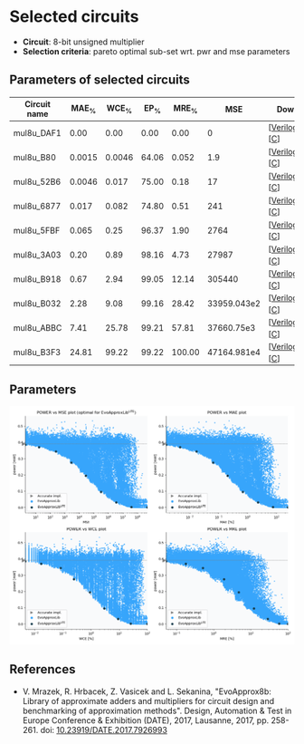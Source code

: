 
Selected circuits
===================
 - **Circuit**: 8-bit unsigned multiplier
 - **Selection criteria**: pareto optimal sub-set wrt. pwr and mse parameters

Parameters of selected circuits
----------------------------

| Circuit name | MAE<sub>%</sub> | WCE<sub>%</sub> | EP<sub>%</sub> | MRE<sub>%</sub> | MSE | Download |
| --- |  --- | --- | --- | --- | --- | --- | 
| mul8u_DAF1 | 0.00 | 0.00 | 0.00 | 0.00 | 0 |   [[Verilog<sub>PDK45</sub>](mul8u_DAF1_pdk45.v)] [[C](mul8u_DAF1.c)] |
| mul8u_B80 | 0.0015 | 0.0046 | 64.06 | 0.052 | 1.9 |  [[Verilog<sub>generic</sub>](mul8u_B80.v)]  [[C](mul8u_B80.c)] |
| mul8u_52B6 | 0.0046 | 0.017 | 75.00 | 0.18 | 17 |  [[Verilog<sub>generic</sub>](mul8u_52B6.v)]  [[C](mul8u_52B6.c)] |
| mul8u_6877 | 0.017 | 0.082 | 74.80 | 0.51 | 241 |  [[Verilog<sub>generic</sub>](mul8u_6877.v)]  [[C](mul8u_6877.c)] |
| mul8u_5FBF | 0.065 | 0.25 | 96.37 | 1.90 | 2764 |  [[Verilog<sub>generic</sub>](mul8u_5FBF.v)]  [[C](mul8u_5FBF.c)] |
| mul8u_3A03 | 0.20 | 0.89 | 98.16 | 4.73 | 27987 |  [[Verilog<sub>generic</sub>](mul8u_3A03.v)]  [[C](mul8u_3A03.c)] |
| mul8u_B918 | 0.67 | 2.94 | 99.05 | 12.14 | 305440 |  [[Verilog<sub>generic</sub>](mul8u_B918.v)]  [[C](mul8u_B918.c)] |
| mul8u_B032 | 2.28 | 9.08 | 99.16 | 28.42 | 33959.043e2 |  [[Verilog<sub>generic</sub>](mul8u_B032.v)]  [[C](mul8u_B032.c)] |
| mul8u_ABBC | 7.41 | 25.78 | 99.21 | 57.81 | 37660.75e3 |  [[Verilog<sub>generic</sub>](mul8u_ABBC.v)]  [[C](mul8u_ABBC.c)] |
| mul8u_B3F3 | 24.81 | 99.22 | 99.22 | 100.00 | 47164.981e4 |  [[Verilog<sub>generic</sub>](mul8u_B3F3.v)]  [[C](mul8u_B3F3.c)] |
    
Parameters
--------------
![Parameters figure](fig.png)

References
--------------
   - V. Mrazek, R. Hrbacek, Z. Vasicek and L. Sekanina, "EvoApprox8b: Library of approximate adders and multipliers for circuit design and benchmarking of approximation methods". Design, Automation & Test in Europe Conference & Exhibition (DATE), 2017, Lausanne, 2017, pp. 258-261. doi: [10.23919/DATE.2017.7926993](https://dx.doi.org/10.23919/DATE.2017.7926993)

             